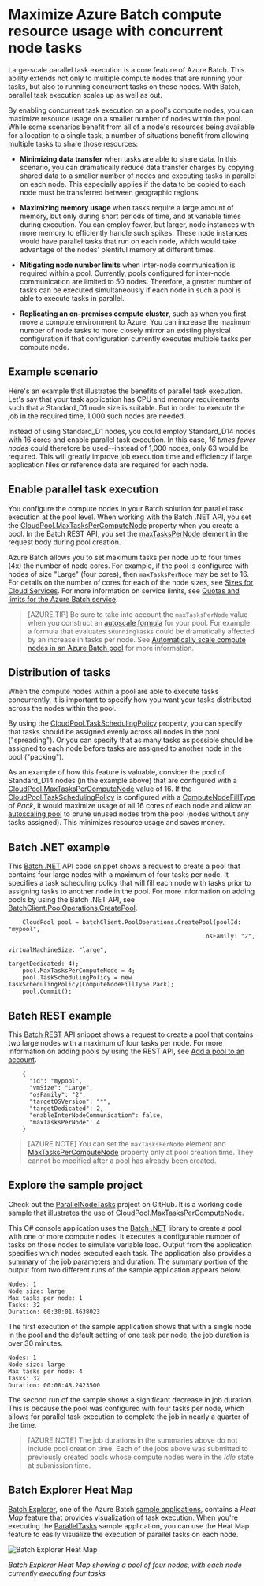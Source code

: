 <properties
   pageTitle="Maximize Batch node use with parallel tasks | Windows Azure"
   description="Increase efficiency and lower costs by using fewer compute nodes while running concurrent tasks on each node in an Azure Batch pool"
   services="batch"
   documentationCenter=".net"
   authors="mmacy"
   manager="timlt"
   editor=""/>

   <tags
	ms.service="batch"
	ms.date="11/02/2015"
	wacn.date=""/>

# Maximize Azure Batch compute resource usage with concurrent node tasks

Large-scale parallel task execution is a core feature of Azure Batch. This ability extends not only to multiple compute nodes that are running your tasks, but also to running concurrent tasks on those nodes. With Batch, parallel task execution scales up as well as out.

By enabling concurrent task execution on a pool's compute nodes, you can maximize resource usage on a smaller number of nodes within the pool. While some scenarios benefit from all of a node's resources being available for allocation to a single task, a number of situations benefit from allowing multiple tasks to share those resources:

 - **Minimizing data transfer** when tasks are able to share data. In this scenario, you can dramatically reduce data transfer charges by copying shared data to a smaller number of nodes and executing tasks in parallel on each node. This especially applies if the data to be copied to each node must be transferred between geographic regions.

 - **Maximizing memory usage** when tasks require a large amount of memory, but only during short periods of time, and at variable times during execution. You can employ fewer, but larger, node instances with more memory to efficiently handle such spikes. These node instances would have parallel tasks that run on each node, which would take advantage of the nodes' plentiful memory at different times.

 - **Mitigating node number limits** when inter-node communication is required within a pool. Currently, pools configured for inter-node communication are limited to 50 nodes. Therefore, a greater number of tasks can be executed simultaneously if each node in such a pool is able to execute tasks in parallel.

 - **Replicating an on-premises compute cluster**, such as when you first move a compute environment to Azure. You can increase the maximum number of node tasks to more closely mirror an existing physical configuration if that configuration currently executes multiple tasks per compute node.

## Example scenario

Here's an example that illustrates the benefits of parallel task execution. Let's say that your task application has CPU and memory requirements such that a Standard\_D1 node size is suitable. But in order to execute the job in the required time, 1,000 such nodes are needed.

Instead of using Standard\_D1 nodes, you could employ Standard\_D14 nodes with 16 cores and enable parallel task execution. In this case, *16 times fewer nodes* could therefore be used--instead of 1,000 nodes, only 63 would be required. This will greatly improve job execution time and efficiency if large application files or reference data are required for each node.

## Enable parallel task execution

You configure the compute nodes in your Batch solution for parallel task execution at the pool level. When working with the Batch .NET API, you set the [CloudPool.MaxTasksPerComputeNode][maxtasks_net] property when you create a pool. In the Batch REST API, you set the [maxTasksPerNode][maxtasks_rest] element in the request body during pool creation.

Azure Batch allows you to set maximum tasks per node up to four times (4x) the number of node cores. For example, if the pool is configured with nodes of size "Large" (four cores), then `maxTasksPerNode` may be set to 16. For details on the number of cores for each of the node sizes, see [Sizes for Cloud Services](/documentation/articles/cloud-services-sizes-specs). For more information on service limits, see [Quotas and limits for the Azure Batch service](/documentation/articles/batch-quota-limit).

> [AZURE.TIP] Be sure to take into account the `maxTasksPerNode` value when you construct an [autoscale formula][enable_autoscaling] for your pool. For example, a formula that evaluates `$RunningTasks` could be dramatically affected by an increase in tasks per node. See [Automatically scale compute nodes in an Azure Batch pool](/documentation/articles/batch-automatic-scaling) for more information.

## Distribution of tasks

When the compute nodes within a pool are able to execute tasks concurrently, it is important to specify how you want your tasks distributed across the nodes within the pool.

By using the [CloudPool.TaskSchedulingPolicy][task_schedule] property, you can specify that tasks should be assigned evenly across all nodes in the pool ("spreading"). Or you can specify that as many tasks as possible should be assigned to each node before tasks are assigned to another node in the pool ("packing").

As an example of how this feature is valuable, consider the pool of Standard\_D14 nodes (in the example above) that are configured with a [CloudPool.MaxTasksPerComputeNode][maxtasks_net] value of 16. If the [CloudPool.TaskSchedulingPolicy][task_schedule] is configured with a [ComputeNodeFillType][fill_type] of *Pack*, it would maximize usage of all 16 cores of each node and allow an [autoscaling pool](/documentation/articles/batch-automatic-scaling) to prune unused nodes from the pool (nodes without any tasks assigned). This minimizes resource usage and saves money.

## Batch .NET example

This [Batch .NET][api_net] API code snippet shows a request to create a pool that contains four large nodes with a maximum of four tasks per node. It specifies a task scheduling policy that will fill each node with tasks prior to assigning tasks to another node in the pool. For more information on adding pools by using the Batch .NET API, see [BatchClient.PoolOperations.CreatePool][poolcreate_net].

        CloudPool pool = batchClient.PoolOperations.CreatePool(poolId: "mypool",
        													osFamily: "2",
        													virtualMachineSize: "large",
        													targetDedicated: 4);
        pool.MaxTasksPerComputeNode = 4;
        pool.TaskSchedulingPolicy = new TaskSchedulingPolicy(ComputeNodeFillType.Pack);
        pool.Commit();

## Batch REST example

This [Batch REST][api_rest] API snippet shows a request to create a pool that contains two large nodes with a maximum of four tasks per node. For more information on adding pools by using the REST API, see [Add a pool to an account][maxtasks_rest].

        {
          "id": "mypool",
          "vmSize": "Large",
          "osFamily": "2",
          "targetOSVersion": "*",
          "targetDedicated": 2,
          "enableInterNodeCommunication": false,
          "maxTasksPerNode": 4
        }

> [AZURE.NOTE] You can set the `maxTasksPerNode` element and [MaxTasksPerComputeNode][maxtasks_net] property only at pool creation time. They cannot be modified after a pool has already been created.

## Explore the sample project

Check out the [ParallelNodeTasks][parallel_tasks_sample] project on GitHub. It is a working code sample that illustrates the use of [CloudPool.MaxTasksPerComputeNode][maxtasks_net].

This C# console application uses the [Batch .NET][api_net] library to create a pool with one or more compute nodes. It executes a configurable number of tasks on those nodes to simulate variable load. Output from the application specifies which nodes executed each task. The application also provides a summary of the job parameters and duration. The summary portion of the output from two different runs of the sample application appears below.

```
Nodes: 1
Node size: large
Max tasks per node: 1
Tasks: 32
Duration: 00:30:01.4638023
```

The first execution of the sample application shows that with a single node in the pool and the default setting of one task per node, the job duration is over 30 minutes.

```
Nodes: 1
Node size: large
Max tasks per node: 4
Tasks: 32
Duration: 00:08:48.2423500
```

The second run of the sample shows a significant decrease in job duration. This is because the pool was configured with four tasks per node, which allows for parallel task execution to complete the job in nearly a quarter of the time.

> [AZURE.NOTE] The job durations in the summaries above do not include pool creation time. Each of the jobs above was submitted to previously created pools whose compute nodes were in the *Idle* state at submission time.

## Batch Explorer Heat Map

[Batch Explorer][batch_explorer], one of the Azure Batch [sample applications][github_samples], contains a *Heat Map* feature that provides visualization of task execution. When you're executing the [ParallelTasks][parallel_tasks_sample] sample application, you can use the Heat Map feature to easily visualize the execution of parallel tasks on each node.

![Batch Explorer Heat Map][1]

*Batch Explorer Heat Map showing a pool of four nodes, with each node currently executing four tasks*

[api_net]: http://msdn.microsoft.com/zh-cn/library/azure/mt348682.aspx
[api_rest]: http://msdn.microsoft.com/zh-cn/library/azure/dn820158.aspx
[batch_explorer]: http://blogs.technet.com/b/windowshpc/archive/2015/01/20/azure-batch-explorer-sample-walkthrough.aspx
[cloudpool]: https://msdn.microsoft.com/zh-cn/library/azure/microsoft.azure.batch.cloudpool.aspx
[enable_autoscaling]: https://msdn.microsoft.com/zh-cn/library/azure/dn820173.aspx
[fill_type]: https://msdn.microsoft.com/zh-cn/library/microsoft.azure.batch.common.computenodefilltype.aspx
[github_samples]: https://github.com/Azure/azure-batch-samples
[maxtasks_net]: http://msdn.microsoft.com/zh-cn/library/azure/microsoft.azure.batch.cloudpool.maxtaskspercomputenode.aspx  
[maxtasks_rest]: https://msdn.microsoft.com/zh-cn/library/azure/dn820174.aspx
[parallel_tasks_sample]: https://github.com/Azure/azure-batch-samples/tree/master/CSharp/ArticleProjects/ParallelTasks
[poolcreate_net]: https://msdn.microsoft.com/zh-cn/library/azure/microsoft.azure.batch.pooloperations.createpool.aspx
[task_schedule]: https://msdn.microsoft.com/zh-cn/library/microsoft.azure.batch.cloudpool.taskschedulingpolicy.aspx

[1]: ./media/batch-parallel-node-tasks\heat_map.png
